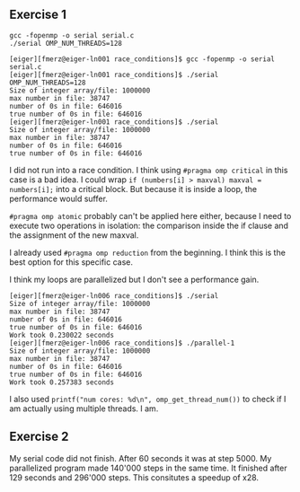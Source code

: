 ## Exercise 1

```
gcc -fopenmp -o serial serial.c
./serial OMP_NUM_THREADS=128
```

```
[eiger][fmerz@eiger-ln001 race_conditions]$ gcc -fopenmp -o serial serial.c
[eiger][fmerz@eiger-ln001 race_conditions]$ ./serial OMP_NUM_THREADS=128
Size of integer array/file: 1000000
max number in file: 38747
number of 0s in file: 646016
true number of 0s in file: 646016
[eiger][fmerz@eiger-ln001 race_conditions]$ ./serial
Size of integer array/file: 1000000
max number in file: 38747
number of 0s in file: 646016
true number of 0s in file: 646016
```

I did not run into a race condition. I think using `#pragma omp critical` in this case is a bad idea. I could wrap `if (numbers[i] > maxval) maxval = numbers[i];` into a critical block. But because it is inside a loop, the performance would suffer. 

`#pragma omp atomic` probably can't be applied here either, because I need to execute two operations in isolation: the comparison inside the if clause and the assignment of the new maxval.

I already used `#pragma omp reduction` from the beginning. I think this is the best option for this specific case.

I think my loops are parallelized but I don't see a performance gain.
```
[eiger][fmerz@eiger-ln006 race_conditions]$ ./serial
Size of integer array/file: 1000000
max number in file: 38747
number of 0s in file: 646016
true number of 0s in file: 646016
Work took 0.230022 seconds
[eiger][fmerz@eiger-ln006 race_conditions]$ ./parallel-1
Size of integer array/file: 1000000
max number in file: 38747
number of 0s in file: 646016
true number of 0s in file: 646016
Work took 0.257383 seconds
```

I also used `printf("num cores: %d\n", omp_get_thread_num())` to check if I am actually using multiple threads. I am.

## Exercise 2
My serial code did not finish. After 60 seconds it was at step 5000. My parallelized program made 140'000 steps in the same time. It finished after 129 seconds and 296'000 steps. This consitutes a speedup of x28.